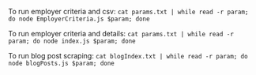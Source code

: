 To run employer criteria and csv:
```cat params.txt | while read -r param; do node EmployerCriteria.js $param; done```

To run employer criteria and details: 
```cat params.txt | while read -r param; do node index.js $param; done```

To run blog post scraping:
```cat blogIndex.txt | while read -r param; do node blogPosts.js $param; done```
